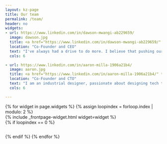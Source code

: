 ```yaml
---
layout: kz-page
title: Our team
permalink: /team/
header: no
widgets:
- url: https://www.linkedin.com/in/dawson-mwangi-ab229659/
  image: dawson.jpg
  title: <a href="https://www.linkedin.com/in/dawson-mwangi-ab229659/" target="_blank">Bryan Dawson Wachira Mwangi</a>
  location: "Co-Founder and CEO"
  text: "I've always had a drive to do more. I believe that pushing ourselves to do things outside our comfort zone makes us grow. Collaborating with others enables us to go forward, while working alone keeps us going in circles. We were born with nothing, but we should strive to leave this world in a better state than it was before. I am passionate about doing things that have a positive impact on society and our planet."
  cols: 6

- url: https://www.linkedin.com/in/aaron-milla-1906a21b4/
  image: aaron.jpg
  title: <a href="https://www.linkedin.com/in/aaron-milla-1906a21b4/" target="_blank">Aaron Milla Kangethe</a>
  location: "Co-Founder and CTO"
  text: "I am an industrial designer, passionate about designing tech that inspires people to pursue their own dreams. Over time I hope to share my expertise with the future generations. I believe in being one's true self, which requires courage to be different. Only by being ourselves we can bring new solutions to the daily challenges we face."
  cols: 6

---
```


<div class="row">
  {% for widget in page.widgets %}
    {% assign loopindex = forloop.index | modulo: 2 %}
    <div id="{{ widget.anchor }}">{% include _frontpage-widget.html widget=widget %}</div>
    {% if loopindex == 0 %}
  <hr style="height:1px; visibility:hidden;" /> <!-- Prevents long first column items from pushing new rows to the right -->
    {% endif %}
  {% endfor %}
</div>
